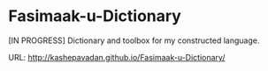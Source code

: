 # Fasimaak-u-Dictionary
[IN PROGRESS] Dictionary and toolbox for my constructed language.

URL: http://kashepavadan.github.io/Fasimaak-u-Dictionary/
